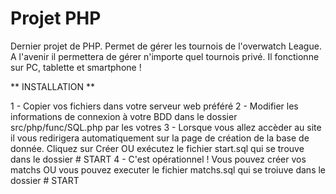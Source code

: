 # Projet PHP

Dernier projet de PHP. Permet de gérer les tournois de l'overwatch League.
A l'avenir il permettera de gérer n'importe quel tournois privé.
Il fonctionne sur PC, tablette et smartphone !


** INSTALLATION **

1 - Copier vos fichiers dans votre serveur web préféré
2 - Modifier les informations de connexion à votre BDD dans le dossier src/php/func/SQL.php par les votres
3 - Lorsque vous allez accèder au site il vous redirigera automatiquement sur la page de création de la base de donnée. Cliquez sur Créer OU exécutez le fichier start.sql qui se trouve dans le dossier # START
4 - C'est opérationnel ! Vous pouvez créer vos matchs OU vous pouvez executer le fichier matchs.sql qui se troiuve dans le dossier # START
